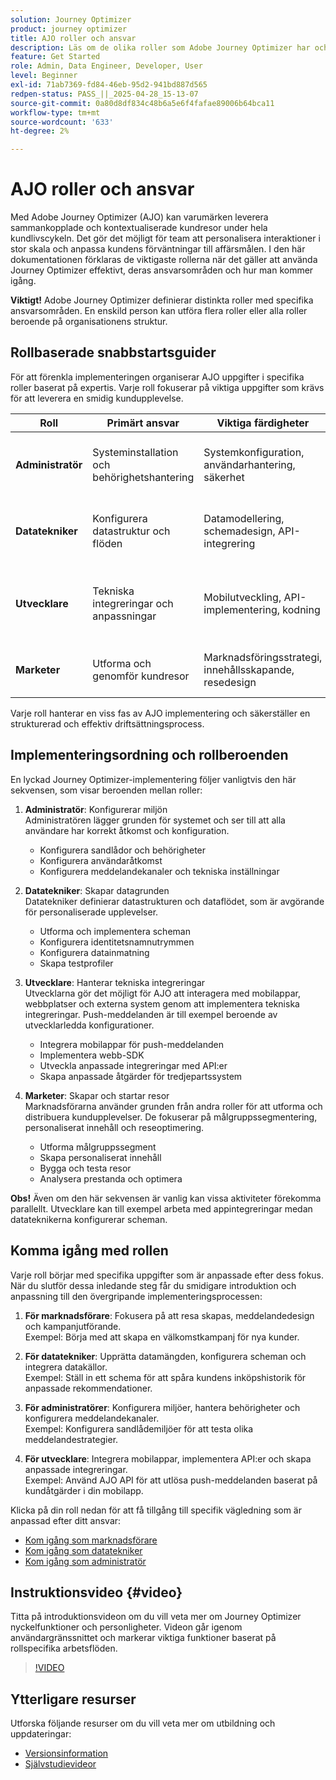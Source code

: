 ```yaml
---
solution: Journey Optimizer
product: journey optimizer
title: AJO roller och ansvar
description: Läs om de olika roller som Adobe Journey Optimizer har och deras ansvarsområden
feature: Get Started
role: Admin, Data Engineer, Developer, User
level: Beginner
exl-id: 71ab7369-fd84-46eb-95d2-941bd887d565
redpen-status: PASS_||_2025-04-28_15-13-07
source-git-commit: 0a80d8df834c48b6a5e6f4fafae89006b64bca11
workflow-type: tm+mt
source-wordcount: '633'
ht-degree: 2%

---
```



# AJO roller och ansvar

Med Adobe Journey Optimizer (AJO) kan varumärken leverera sammankopplade och kontextualiserade kundresor under hela kundlivscykeln. Det gör det möjligt för team att personalisera interaktioner i stor skala och anpassa kundens förväntningar till affärsmålen. I den här dokumentationen förklaras de viktigaste rollerna när det gäller att använda Journey Optimizer effektivt, deras ansvarsområden och hur man kommer igång.

**Viktigt!** Adobe Journey Optimizer definierar distinkta roller med specifika ansvarsområden. En enskild person kan utföra flera roller eller alla roller beroende på organisationens struktur.

## Rollbaserade snabbstartsguider

För att förenkla implementeringen organiserar AJO uppgifter i specifika roller baserat på expertis. Varje roll fokuserar på viktiga uppgifter som krävs för att leverera en smidig kundupplevelse.

| Roll | Primärt ansvar | Viktiga färdigheter | Vanliga uppgifter |
|-------------------|----------------------------------|--------------------------------|-----------------------------------------------|
| **Administratör** | Systeminstallation och behörighetshantering | Systemkonfiguration, användarhantering, säkerhet | Konfigurera sandlådor, hantera användare, konfigurera kanaler |
| **Datatekniker** | Konfigurera datastruktur och flöden | Datamodellering, schemadesign, API-integrering | Konfigurera scheman, hantera datauppsättningar, konfigurera datakällor |
| **Utvecklare** | Tekniska integreringar och anpassningar | Mobilutveckling, API-implementering, kodning | Integrera mobilappar, implementera API:er, skapa anpassade åtgärder |
| **Marketer** | Utforma och genomför kundresor | Marknadsföringsstrategi, innehållsskapande, resedesign | Skapa kampanjer, utforma resor, analysera rapporter |

Varje roll hanterar en viss fas av AJO implementering och säkerställer en strukturerad och effektiv driftsättningsprocess.

## Implementeringsordning och rollberoenden

En lyckad Journey Optimizer-implementering följer vanligtvis den här sekvensen, som visar beroenden mellan roller:

1. **Administratör**: Konfigurerar miljön\
   Administratören lägger grunden för systemet och ser till att alla användare har korrekt åtkomst och konfiguration.
   * Konfigurera sandlådor och behörigheter
   * Konfigurera användaråtkomst
   * Konfigurera meddelandekanaler och tekniska inställningar

2. **Datatekniker**: Skapar datagrunden\
   Datatekniker definierar datastrukturen och dataflödet, som är avgörande för personaliserade upplevelser.
   * Utforma och implementera scheman
   * Konfigurera identitetsnamnutrymmen
   * Konfigurera datainmatning
   * Skapa testprofiler

3. **Utvecklare**: Hanterar tekniska integreringar\
   Utvecklarna gör det möjligt för AJO att interagera med mobilappar, webbplatser och externa system genom att implementera tekniska integreringar. Push-meddelanden är till exempel beroende av utvecklarledda konfigurationer.
   * Integrera mobilappar för push-meddelanden
   * Implementera webb-SDK
   * Utveckla anpassade integreringar med API:er
   * Skapa anpassade åtgärder för tredjepartssystem

4. **Marketer**: Skapar och startar resor\
   Marknadsförarna använder grunden från andra roller för att utforma och distribuera kundupplevelser. De fokuserar på målgruppssegmentering, personaliserat innehåll och reseoptimering.
   * Utforma målgruppssegment
   * Skapa personaliserat innehåll
   * Bygga och testa resor
   * Analysera prestanda och optimera

**Obs!** Även om den här sekvensen är vanlig kan vissa aktiviteter förekomma parallellt. Utvecklare kan till exempel arbeta med appintegreringar medan datateknikerna konfigurerar scheman.

## Komma igång med rollen

Varje roll börjar med specifika uppgifter som är anpassade efter dess fokus. När du slutför dessa inledande steg får du smidigare introduktion och anpassning till den övergripande implementeringsprocessen:

1. **För marknadsförare**: Fokusera på att resa skapas, meddelandedesign och kampanjutförande.\
   Exempel: Börja med att skapa en välkomstkampanj för nya kunder.

2. **För datatekniker**: Upprätta datamängden, konfigurera scheman och integrera datakällor.\
   Exempel: Ställ in ett schema för att spåra kundens inköpshistorik för anpassade rekommendationer.

3. **För administratörer**: Konfigurera miljöer, hantera behörigheter och konfigurera meddelandekanaler.\
   Exempel: Konfigurera sandlådemiljöer för att testa olika meddelandestrategier.

4. **För utvecklare**: Integrera mobilappar, implementera API:er och skapa anpassade integreringar.\
   Exempel: Använd AJO API för att utlösa push-meddelanden baserat på kundåtgärder i din mobilapp.

Klicka på din roll nedan för att få tillgång till specifik vägledning som är anpassad efter ditt ansvar:

* [Kom igång som marknadsförare](path/marketer.md)
* [Kom igång som datatekniker](path/data-engineer.md)
* [Kom igång som administratör](path/administrator.md)

## Instruktionsvideo {#video}

Titta på introduktionsvideon om du vill veta mer om Journey Optimizer nyckelfunktioner och personligheter. Videon går igenom användargränssnittet och markerar viktiga funktioner baserat på rollspecifika arbetsflöden.

>[!VIDEO](https://video.tv.adobe.com/v/3424995?quality=12)

## Ytterligare resurser

Utforska följande resurser om du vill veta mer om utbildning och uppdateringar:

* [Versionsinformation](../rn/release-notes.md)
* [Självstudievideor](https://experienceleague.adobe.com/docs/journey-optimizer-learn/tutorials/overview.html)